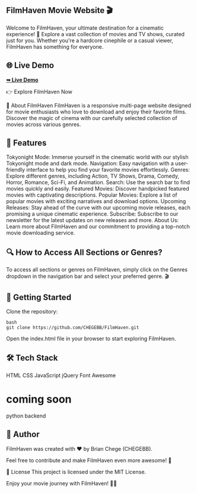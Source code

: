 ## FilmHaven Movie Website 🎬
Welcome to FilmHaven, your ultimate destination for a cinematic experience! 🍿 Explore a vast collection of movies and TV shows, curated just for you. Whether you're a hardcore cinephile or a casual viewer, FilmHaven has something for everyone.

## 🌐 Live Demo
 <a href="https://chegebb.github.io/FilmHaven/"><strong>➥ Live Demo</strong></a>

👉 Explore FilmHaven Now

🎥 About FilmHaven
FilmHaven is a responsive multi-page website designed for movie enthusiasts who love to download and enjoy their favorite films. Discover the magic of cinema with our carefully selected collection of movies across various genres.

## 🌈 Features
Tokyonight Mode: Immerse yourself in the cinematic world with our stylish Tokyonight mode and dark mode.
Navigation: Easy navigation with a user-friendly interface to help you find your favorite movies effortlessly.
Genres: Explore different genres, including Action, TV Shows, Drama, Comedy, Horror, Romance, Sci-Fi, and Animation.
Search: Use the search bar to find movies quickly and easily.
Featured Movies: Discover handpicked featured movies with captivating descriptions.
Popular Movies: Explore a list of popular movies with exciting narratives and download options.
Upcoming Releases: Stay ahead of the curve with our upcoming movie releases, each promising a unique cinematic experience.
Subscribe: Subscribe to our newsletter for the latest updates on new releases and more.
About Us: Learn more about FilmHaven and our commitment to providing a top-notch movie downloading service.
## 🔍 How to Access All Sections or Genres?
To access all sections or genres on FilmHaven, simply click on the Genres dropdown in the navigation bar and select your preferred genre. 🎬

## 🚀 Getting Started
Clone the repository:
```
bash
git clone https://github.com/CHEGEBB/FilmHaven.git
```
Open the index.html file in your browser to start exploring FilmHaven.

## 🛠️ Tech Stack
HTML
CSS
JavaScript
jQuery
Font Awesome
# coming soon
python backend
## 🌟 Author
FilmHaven was created with ❤️ by Brian Chege (CHEGEBB).

Feel free to contribute and make FilmHaven even more awesome! 🎉

📝 License
This project is licensed under the MIT License.

Enjoy your movie journey with FilmHaven! 🎉🍿






